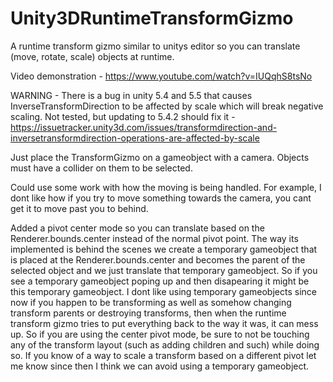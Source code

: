 # Unity3DRuntimeTransformGizmo
A runtime transform gizmo similar to unitys editor so you can translate (move, rotate, scale) objects at runtime.

Video demonstration - https://www.youtube.com/watch?v=IUQqhS8tsNo

WARNING - There is a bug in unity 5.4 and 5.5 that causes InverseTransformDirection to be affected by scale which will break negative scaling. Not tested, but updating to 5.4.2 should fix it - https://issuetracker.unity3d.com/issues/transformdirection-and-inversetransformdirection-operations-are-affected-by-scale

Just place the TransformGizmo on a gameobject with a camera.
Objects must have a collider on them to be selected.

Could use some work with how the moving is being handled. For example, I dont like how if you try to move something towards the camera, you cant get it to move past you to behind.

Added a pivot center mode so you can translate based on the Renderer.bounds.center instead of the normal pivot point.
The way its implemented is behind the scenes we create a temporary gameobject that is placed at the Renderer.bounds.center and becomes the parent of the selected object and we just translate that temporary gameobject. So if you see a temporary gameobject poping up and then disapearing it might be this temporary gameobject.
I dont like using temporary gameobjects since now if you happen to be transforming as well as somehow changing transform parents or destroying transforms, then when the runtime transform gizmo tries to put everything back to the way it was, it can mess up. So if you are using the center pivot mode, be sure to not be touching any of the transform layout (such as adding children and such) while doing so.
If you know of a way to scale a transform based on a different pivot let me know since then I think we can avoid using a temporary gameobject.
